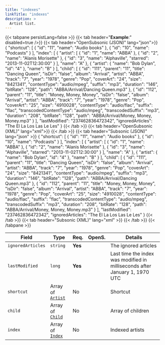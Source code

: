 ```yaml
---
title: "indexes"
linkTitle: "indexes"
description: >
  Artist list.
---
```


{{< tabpane persistLang=false >}}
{{< tab header="**Example**:" disabled=true />}}
{{< tab header="OpenSubsonic (JSON)" lang="json">}}
{
  "shortcut": [
    {
      "id": "11",
      "name": "Audio books"
    },
    {
      "id": "10",
      "name": "Podcasts"
    }
  ],
  "index": [
    {
      "artist": [
        {
          "id": "1",
          "name": "ABBA"
        },
        {
          "id": "2",
          "name": "Alanis Morisette"
        },
        {
          "id": "3",
          "name": "Alphaville",
          "starred": "2013-11-02T12:30:00"
        }
      ],
      "name": "A"
    },
    {
      "artist": {
        "name": "Bob Dylan",
        "id": "4"
      },
      "name": "B"
    }
  ],
  "child": [
    {
      "id": "111",
      "parent": "11",
      "title": "Dancing Queen",
      "isDir": "false",
      "album": "Arrival",
      "artist": "ABBA",
      "track": "7",
      "year": "1978",
      "genre": "Pop",
      "coverArt": "24",
      "size": "8421341",
      "contentType": "audio/mpeg",
      "suffix": "mp3",
      "duration": "146",
      "bitRate": "128",
      "path": "ABBA/Arrival/Dancing Queen.mp3"
    },
    {
      "id": "112",
      "parent": "11",
      "title": "Money, Money, Money",
      "isDir": "false",
      "album": "Arrival",
      "artist": "ABBA",
      "track": "7",
      "year": "1978",
      "genre": "Pop",
      "coverArt": "25",
      "size": "4910028",
      "contentType": "audio/flac",
      "suffix": "flac",
      "transcodedContentType": "audio/mpeg",
      "transcodedSuffix": "mp3",
      "duration": "208",
      "bitRate": "128",
      "path": "ABBA/Arrival/Money, Money, Money.mp3"
    }
  ],
  "lastModified": "237462836472342",
  "ignoredArticles": "The El La Los Las Le Les"
}
{{< /tab >}}
{{< tab header="OpenSubsonic (XML)" lang="xml">}}
<indexes lastModified="237462836472342" ignoredArticles="The El La Los Las Le Les">
  <shortcut id="11" name="Audio books"/>
  <shortcut id="10" name="Podcasts"/>
  <index name="A">
    <artist id="1" name="ABBA"/>
    <artist id="2" name="Alanis Morisette"/>
    <artist id="3" name="Alphaville" starred="2013-11-02T12:30:00"/>
  </index>
  <index name="B">
    <artist name="Bob Dylan" id="4"/>
  </index>
  <child id="111" parent="11" title="Dancing Queen" isDir="false" album="Arrival" artist="ABBA" track="7" year="1978" genre="Pop" coverArt="24" size="8421341" contentType="audio/mpeg" suffix="mp3" duration="146" bitRate="128" path="ABBA/Arrival/Dancing Queen.mp3"/>
  <child id="112" parent="11" title="Money, Money, Money" isDir="false" album="Arrival" artist="ABBA" track="7" year="1978" genre="Pop" coverArt="25" size="4910028" contentType="audio/flac" suffix="flac" transcodedContentType="audio/mpeg" transcodedSuffix="mp3" duration="208" bitRate="128" path="ABBA/Arrival/Money, Money, Money.mp3"/>
</indexes>
{{< /tab >}}
{{< tab header="Subsonic (JSON)" lang="json" >}}
{
  "shortcut": [
    {
      "id": "11",
      "name": "Audio books"
    },
    {
      "id": "10",
      "name": "Podcasts"
    }
  ],
  "index": [
    {
      "artist": [
        {
          "id": "1",
          "name": "ABBA"
        },
        {
          "id": "2",
          "name": "Alanis Morisette"
        },
        {
          "id": "3",
          "name": "Alphaville",
          "starred": "2013-11-02T12:30:00"
        }
      ],
      "name": "A"
    },
    {
      "artist": {
        "name": "Bob Dylan",
        "id": "4"
      },
      "name": "B"
    }
  ],
  "child": [
    {
      "id": "111",
      "parent": "11",
      "title": "Dancing Queen",
      "isDir": "false",
      "album": "Arrival",
      "artist": "ABBA",
      "track": "7",
      "year": "1978",
      "genre": "Pop",
      "coverArt": "24",
      "size": "8421341",
      "contentType": "audio/mpeg",
      "suffix": "mp3",
      "duration": "146",
      "bitRate": "128",
      "path": "ABBA/Arrival/Dancing Queen.mp3"
    },
    {
      "id": "112",
      "parent": "11",
      "title": "Money, Money, Money",
      "isDir": "false",
      "album": "Arrival",
      "artist": "ABBA",
      "track": "7",
      "year": "1978",
      "genre": "Pop",
      "coverArt": "25",
      "size": "4910028",
      "contentType": "audio/flac",
      "suffix": "flac",
      "transcodedContentType": "audio/mpeg",
      "transcodedSuffix": "mp3",
      "duration": "208",
      "bitRate": "128",
      "path": "ABBA/Arrival/Money, Money, Money.mp3"
    }
  ],
  "lastModified": "237462836472342",
  "ignoredArticles": "The El La Los Las Le Les"
}
{{< /tab >}}
{{< tab header="Subsonic (XML)" lang="xml" >}}
<indexes lastModified="237462836472342" ignoredArticles="The El La Los Las Le Les">
  <shortcut id="11" name="Audio books"/>
  <shortcut id="10" name="Podcasts"/>
  <index name="A">
    <artist id="1" name="ABBA"/>
    <artist id="2" name="Alanis Morisette"/>
    <artist id="3" name="Alphaville" starred="2013-11-02T12:30:00"/>
  </index>
  <index name="B">
    <artist name="Bob Dylan" id="4"/>
  </index>
  <child id="111" parent="11" title="Dancing Queen" isDir="false" album="Arrival" artist="ABBA" track="7" year="1978" genre="Pop" coverArt="24" size="8421341" contentType="audio/mpeg" suffix="mp3" duration="146" bitRate="128" path="ABBA/Arrival/Dancing Queen.mp3"/>
  <child id="112" parent="11" title="Money, Money, Money" isDir="false" album="Arrival" artist="ABBA" track="7" year="1978" genre="Pop" coverArt="25" size="4910028" contentType="audio/flac" suffix="flac" transcodedContentType="audio/mpeg" transcodedSuffix="mp3" duration="208" bitRate="128" path="ABBA/Arrival/Money, Money, Money.mp3"/>
</indexes>
{{< /tab >}}
{{< /tabpane >}}

| Field |  Type | Req. | OpenS. | Details |
| --- | --- | --- | --- | --- |
| `ignoredArticles` | `string` | **Yes** |   | The ignored articles |
| `lastModified` | `long` | **Yes** |   | Last time the index was modified in milliseconds after January 1, 1970 UTC |
| `shortcut` | Array of [`Artist`](../artist) | No |     | Shortcut |
| `child` | Array of [`Child`](../child) | No |     | Array of children|
| `index` | Array of [`Index`](../index_) | No |   | Indexed artists|
